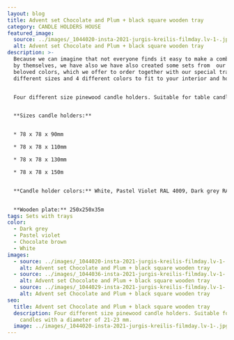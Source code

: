 ```yaml
---
layout: blog
title: Advent set Chocolate and Plum + black square wooden tray
category: CANDLE HOLDERS HOUSE
featured_image:
  source: ../images/_1044020-insta-2021-jurgis-kreilis-filmday.lv-1-.jpg
  alt: Advent set Chocolate and Plum + black square wooden tray
description: >-
  Because we can imagine that not everyone finds it easy to make a combination
  by themselves, we have also we have also created some sets from  our clients
  beloved colors, which we offer to order together with our special trays in 2
  different sizes and 4 different colors to fit to your interior and home mood.


  Four different size pinewood candle holders. Suitable for table candles with a diameter of 21-23 mm. Ideal for decorating your home, could be used as Advent wreath.


  **Sizes candle holders:**


  * 78 x 78 x 90mm

  * 78 x 78 x 110mm

  * 78 x 78 x 130mm

  * 78 x 78 x 150m


  **Candle holder colors:** White, Pastel Violet RAL 4009, Dark grey RAL 7046, Chocolate brown NCS 7005-Y80R


  **Wooden plate:** 250x250x35m
tags: Sets with trays
color:
  - Dark grey
  - Pastel violet
  - Chocolate brown
  - White
images:
  - source: ../images/_1044020-insta-2021-jurgis-kreilis-filmday.lv-1-.jpg
    alt: Advent set Chocolate and Plum + black square wooden tray
  - source: ../images/_1044036-insta-2021-jurgis-kreilis-filmday.lv-1-.jpg
    alt: Advent set Chocolate and Plum + black square wooden tray
  - source: ../images/_1044029-insta-2021-jurgis-kreilis-filmday.lv-1-.jpg
    alt: Advent set Chocolate and Plum + black square wooden tray
seo:
  title: Advent set Chocolate and Plum + black square wooden tray
  description: Four different size pinewood candle holders. Suitable for table
    candles with a diameter of 21-23 mm.
  image: ../images/_1044020-insta-2021-jurgis-kreilis-filmday.lv-1-.jpg
---
```


